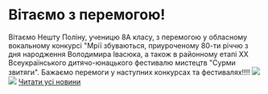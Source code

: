 # Вітаємо з перемогою!
Вітаємо Нешту Поліну, ученицю 8А класу, з перемогою у обласному вокальному конкурсі "Мрії збуваються, приуроченому 80-ти річчю з дня народження Володимира Івасюка, а також в районному етапі XX Всеукраїнського дитячо-юнацького фестивалю мистецтв "Сурми звитяги". Бажаємо перемоги у наступних конкурсах та фестивалях!!!!
![](/images/вітаємо-з-перемогою/photo5316763462401109004.jpg)![](/images/вітаємо-з-перемогою/photo5316763462401109005.jpg)
[Читати усі новини](/news)

